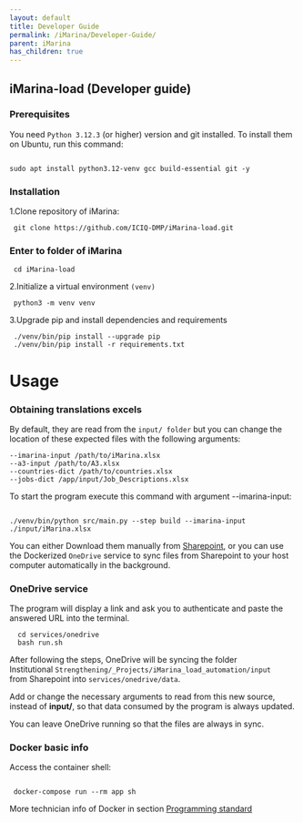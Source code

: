 ```yaml
---
layout: default
title: Developer Guide
permalink: /iMarina/Developer-Guide/
parent: iMarina
has_children: true
---
```


## iMarina-load (Developer guide)

### Prerequisites

You need `Python 3.12.3` (or higher) version and git installed.
To install them on Ubuntu, run this command:

```shell

sudo apt install python3.12-venv gcc build-essential git -y

```

### Installation

1.Clone repository of iMarina:

```shell
 git clone https://github.com/ICIQ-DMP/iMarina-load.git
```

### Enter to folder of iMarina

```shell
 cd iMarina-load
```

2.Initialize a virtual environment `(venv)`

```shell
 python3 -m venv venv

```

3.Upgrade pip and install dependencies and requirements

```shell
 ./venv/bin/pip install --upgrade pip
 ./venv/bin/pip install -r requirements.txt

```


# Usage

### Obtaining translations excels
By default, they are read from the `input/ folder` 
but you can change the location of these expected files with the following arguments:

```shell
--imarina-input /path/to/iMarina.xlsx      
--a3-input /path/to/A3.xlsx  
--countries-dict /path/to/countries.xlsx    
--jobs-dict /app/input/Job_Descriptions.xlsx
```

To start the program execute this command with argument --imarina-input:
```shell

./venv/bin/python src/main.py --step build --imarina-input ./input/iMarina.xlsx

```

You can either Download them manually from [Sharepoint](https://iciq.sharepoint.com/sites/digitalitzacio), or you can use the Dockerized `OneDrive` service to sync files from Sharepoint
to your host computer automatically in the background.

### OneDrive service 
The program will display a link and ask you to authenticate and paste the answered URL into the terminal.

```shell
  cd services/onedrive
  bash run.sh
```


After following the steps, OneDrive will be syncing the folder   
Institutional `Strengthening/_Projects/iMarina_load_automation/input`  
from Sharepoint into `services/onedrive/data`. 

Add or change the necessary arguments to read from this new source, 
instead of **input/**, so that data consumed by the program is always updated.

You can leave OneDrive running so that the files are always in sync.

### Docker basic info
Access the container shell:
```shell

 docker-compose run --rm app sh

```
More technician info of Docker in section [Programming standard](https://iciq-dmp.github.io/iMarina/Developer-Guide/Programming-standard/)


<!-- TODO TESTING SECTION AND PYTEST -->











